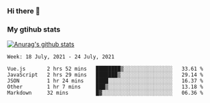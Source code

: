 ### Hi there 👋

### My gtihub stats

[![Anurag's github stats](https://github-readme-stats.vercel.app/api?username=gaozhidong)](https://github.com/gaozhidong/github-readme-stats)

<!--START_SECTION:waka-->
```text
Week: 18 July, 2021 - 24 July, 2021

Vue.js       2 hrs 52 mins   ████████▒░░░░░░░░░░░░░░░░   33.61 % 
JavaScript   2 hrs 29 mins   ███████▒░░░░░░░░░░░░░░░░░   29.14 % 
JSON         1 hr 24 mins    ████░░░░░░░░░░░░░░░░░░░░░   16.37 % 
Other        1 hr 7 mins     ███▒░░░░░░░░░░░░░░░░░░░░░   13.18 % 
Markdown     32 mins         █▓░░░░░░░░░░░░░░░░░░░░░░░   06.36 % 
```
<!--END_SECTION:waka-->